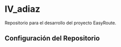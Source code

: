 # IV_adiaz
Repositorio para el desarrollo del proyecto EasyRoute.

## Configuración del Repositorio

